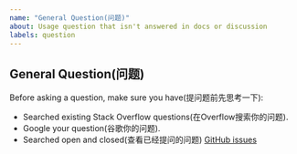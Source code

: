 ```yaml
---
name: "General Question(问题)"
about: Usage question that isn't answered in docs or discussion
labels: question
---
```


## General Question(问题)

Before asking a question, make sure you have(提问题前先思考一下):

- Searched existing Stack Overflow questions(在Overflow搜索你的问题).
- Google your question(谷歌你的问题).
- Searched open and closed(查看已经提问的问题) [GitHub issues](https://github.com/kana112233/mybatis-plus-plugin/issues?utf8=%E2%9C%93&q=is%3Aissue)
